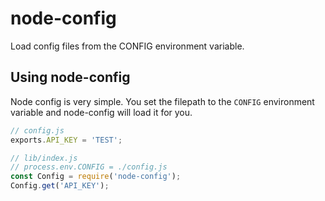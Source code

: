 # node-config
Load config files from the CONFIG environment variable.

## Using node-config
Node config is very simple. You set the filepath to the `CONFIG`
environment variable and node-config will load it for you.

```js
// config.js
exports.API_KEY = 'TEST';

// lib/index.js
// process.env.CONFIG = ./config.js
const Config = require('node-config');
Config.get('API_KEY');
```

